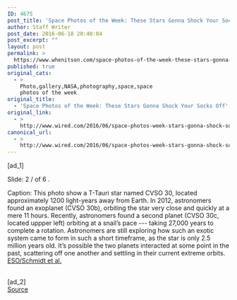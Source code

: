 ```yaml
---
ID: 4675
post_title: 'Space Photos of the Week: These Stars Gonna Shock Your Socks Off'
author: Staff Writer
post_date: 2016-06-18 20:40:04
post_excerpt: ""
layout: post
permalink: >
  https://www.whenitson.com/space-photos-of-the-week-these-stars-gonna-shock-your-socks-off/
published: true
original_cats:
  - >
    Photo,gallery,NASA,photography,space,space
    photos of the week
original_title:
  - 'Space Photos of the Week: These Stars Gonna Shock Your Socks Off'
original_link:
  - >
    http://www.wired.com/2016/06/space-photos-week-stars-gonna-shock-socks-off/
canonical_url:
  - >
    http://www.wired.com/2016/06/space-photos-week-stars-gonna-shock-socks-off/
---
```

 [ad_1]
<br><div id=""><p><span class="visually-hidden">Slide: </span>2 <span aria-hidden="true" role="presentation">/</span> <span class="visually-hidden">of </span> 6								<span class="visually-hidden">.</span>
								</p>
								<p>
									<span class="visually-hidden">Caption: </span>
									<span class="marg-r-micro link-underline-micro">This photo show a T-Tauri star named CVSO 30, located approximately 1200 light-years away from Earth. In 2012, astronomers found an exoplanet (CVSO 30b), orbiting the star very close and quickly at a mere 11 hours. Recently, astronomers found a second planet (CVSO 30c, located uppper left) orbiting at a snail’s pace --- taking 27,000 years to complete a rotation. Astronomers are still exploring how such an exotic system came to form in such a short timeframe, as the star is only 2.5 million years old. It’s possible the two planets interacted at some point in the past, scattering off one another and settling in their current extreme orbits.</span><span class="credit link-underline-sm"><span aria-hidden="true" role="presentation" class="ui ui-photo inline-block ui-credit relative opacity-6 marg-l-sm "/><a href="https://www.eso.org/public/images/potw1624a/"> ESO/Schmidt et al.</a></span>								</p>
							</div>
<br>[ad_2]
<br><a href="http://www.wired.com/2016/06/space-photos-week-stars-gonna-shock-socks-off/">Source </a>